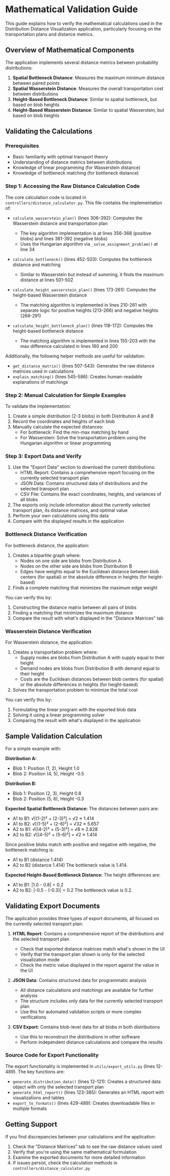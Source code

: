 # Mathematical Validation Guide

This guide explains how to verify the mathematical calculations used in the Distribution Distance Visualization application, particularly focusing on the transportation plans and distance metrics.

## Overview of Mathematical Components

The application implements several distance metrics between probability distributions:

1. **Spatial Bottleneck Distance**: Measures the maximum minimum distance between paired points
2. **Spatial Wasserstein Distance**: Measures the overall transportation cost between distributions
3. **Height-Based Bottleneck Distance**: Similar to spatial bottleneck, but based on blob heights
4. **Height-Based Wasserstein Distance**: Similar to spatial Wasserstein, but based on blob heights

## Validating the Calculations

### Prerequisites

- Basic familiarity with optimal transport theory
- Understanding of distance metrics between distributions
- Knowledge of linear programming (for Wasserstein distance)
- Knowledge of bottleneck matching (for bottleneck distance)

### Step 1: Accessing the Raw Distance Calculation Code

The core calculation code is located in `controllers/distance_calculator.py`. This file contains the implementation of:

- `calculate_wasserstein_plan()` (lines 306-392): Computes the Wasserstein distance and transportation plan
  - The key algorithm implementation is at lines 356-368 (positive blobs) and lines 381-392 (negative blobs)
  - Uses the Hungarian algorithm via `_solve_assignment_problem()` at line 34
  
- `calculate_bottleneck()` (lines 452-503): Computes the bottleneck distance and matching
  - Similar to Wasserstein but instead of summing, it finds the maximum distance at lines 501-502
  
- `calculate_height_wasserstein_plan()` (lines 173-261): Computes the height-based Wasserstein distance
  - The matching algorithm is implemented in lines 210-261 with separate logic for positive heights (213-266) and negative heights (268-291)
  
- `calculate_height_bottleneck_plan()` (lines 118-172): Computes the height-based bottleneck distance
  - The matching algorithm is implemented in lines 155-203 with the max difference calculated in lines 160 and 200

Additionally, the following helper methods are useful for validation:

- `get_distance_matrix()` (lines 507-543): Generates the raw distance matrices used in calculations
- `explain_matching()` (lines 545-586): Creates human-readable explanations of matchings

### Step 2: Manual Calculation for Simple Examples

To validate the implementation:

1. Create a simple distribution (2-3 blobs) in both Distribution A and B
2. Record the coordinates and heights of each blob
3. Manually calculate the expected distances:
   - For bottleneck: Find the min-max matching by hand
   - For Wasserstein: Solve the transportation problem using the Hungarian algorithm or linear programming

### Step 3: Export Data and Verify

1. Use the "Export Data" section to download the current distributions:
   - HTML Report: Contains a comprehensive report focusing on the currently selected transport plan
   - JSON Data: Contains structured data of distributions and the selected transport plan
   - CSV File: Contains the exact coordinates, heights, and variances of all blobs
2. The exports only include information about the currently selected transport plan, its distance matrices, and optimal value
3. Perform your own calculations using this data
4. Compare with the displayed results in the application

### Bottleneck Distance Verification

For bottleneck distance, the application:

1. Creates a bipartite graph where:
   - Nodes on one side are blobs from Distribution A
   - Nodes on the other side are blobs from Distribution B
   - Edges have weights equal to the Euclidean distance between blob centers (for spatial) or the absolute difference in heights (for height-based)
2. Finds a complete matching that minimizes the maximum edge weight

You can verify this by:
1. Constructing the distance matrix between all pairs of blobs
2. Finding a matching that minimizes the maximum distance
3. Compare the result with what's displayed in the "Distance Matrices" tab

### Wasserstein Distance Verification

For Wasserstein distance, the application:

1. Creates a transportation problem where:
   - Supply nodes are blobs from Distribution A with supply equal to their height
   - Demand nodes are blobs from Distribution B with demand equal to their height
   - Costs are the Euclidean distances between blob centers (for spatial) or the absolute differences in heights (for height-based)
2. Solves the transportation problem to minimize the total cost

You can verify this by:
1. Formulating the linear program with the exported blob data
2. Solving it using a linear programming solver
3. Comparing the result with what's displayed in the application

## Sample Validation Calculation

For a simple example with:

**Distribution A:**
- Blob 1: Position (1, 2), Height 1.0
- Blob 2: Position (4, 5), Height -0.5

**Distribution B:**
- Blob 1: Position (2, 3), Height 0.8
- Blob 2: Position (5, 6), Height -0.3

**Expected Spatial Bottleneck Distance:**
The distances between pairs are:
- A1 to B1: √[(1-2)² + (2-3)²] = √2 ≈ 1.414
- A1 to B2: √[(1-5)² + (2-6)²] = √32 ≈ 5.657
- A2 to B1: √[(4-2)² + (5-3)²] = √8 ≈ 2.828
- A2 to B2: √[(4-5)² + (5-6)²] = √2 ≈ 1.414

Since positive blobs match with positive and negative with negative, the bottleneck matching is:
- A1 to B1 (distance 1.414)
- A2 to B2 (distance 1.414)
The bottleneck value is 1.414.

**Expected Height-Based Bottleneck Distance:**
The height differences are:
- A1 to B1: |1.0 - 0.8| = 0.2
- A2 to B2: |-0.5 - (-0.3)| = 0.2
The bottleneck value is 0.2.

## Validating Export Documents

The application provides three types of export documents, all focused on the currently selected transport plan:

1. **HTML Report**: Contains a comprehensive report of the distributions and the selected transport plan
   - Check that exported distance matrices match what's shown in the UI
   - Verify that the transport plan shown is only for the selected visualization mode
   - Check the metric value displayed in the report against the value in the UI

2. **JSON Data**: Contains structured data for programmatic analysis
   - All distance calculations and matchings are available for further analysis
   - The structure includes only data for the currently selected transport plan
   - Use this for automated validation scripts or more complex verifications

3. **CSV Export**: Contains blob-level data for all blobs in both distributions
   - Use this to reconstruct the distributions in other software
   - Perform independent distance calculations and compare the results

### Source Code for Export Functionality

The export functionality is implemented in `utils/export_utils.py` (lines 12-489). The key functions are:

- `generate_distribution_data()` (lines 12-121): Creates a structured data object with only the selected transport plan
- `generate_html_report()` (lines 123-385): Generates an HTML report with visualizations and tables
- `export_to_formats()` (lines 429-489): Creates downloadable files in multiple formats

## Getting Support

If you find discrepancies between your calculations and the application:

1. Check the "Distance Matrices" tab to see the raw distance values used
2. Verify that you're using the same mathematical formulation 
3. Examine the exported documents for more detailed information
4. If issues persist, check the calculation methods in `controllers/distance_calculator.py`
